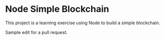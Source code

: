 # Node Simple Blockchain
This project is a learning exercise using Node to build a simple blockchain.

Sample edit for a pull request.

